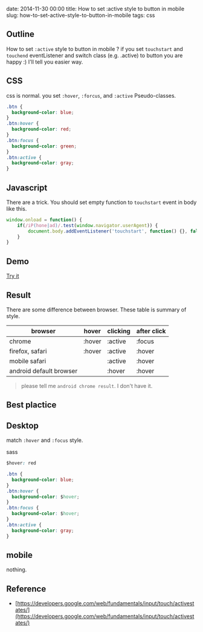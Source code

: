 date: 2014-11-30 00:00
title: How to set :active style to button in mobile
slug: how-to-set-active-style-to-button-in-mobile
tags: css

## Outline

How to set `:active` style to button in mobile ?
if you set `touchstart` and `touchend` eventListener and switch class (e.g. .active) to button you are happy :)
I'll tell you easier way.

## CSS

css is normal. you set `:hover`, `:forcus`, and `:active` Pseudo-classes.

```css
.btn {
  background-color: blue;
}
.btn:hover {
  background-color: red;
}
.btn:focus {
  background-color: green;
}
.btn:active {
  background-color: gray;
}
```

## Javascript

There are a trick. You should set empty function to `touchstart` event in body like this.

```js
window.onload = function() {
    if(/iP(hone|ad)/.test(window.navigator.userAgent)) {
        document.body.addEventListener('touchstart', function() {}, false);
    }
}
```
## Demo

[Try it](http://codepen.io/Tkashiro/full/EaVVxr)

## Result

There are some difference between browser. These table is summary of style.

|browser|hover|clicking|after click|
|-------|-----|--------|-----------|
|chrome |:hover|:active|:focus|
|firefox, safari|:hover|:active|:hover|
|mobile safari ||:active|:hover|
|android default browser ||:hover|:hover|

> please tell me `android chrome result`. I don't have it.

## Best plactice

## Desktop

match `:hover` and `:focus` style.

sass

```css
$hover: red

.btn {
  background-color: blue;
}
.btn:hover {
  background-color: $hover;
}
.btn:focus {
  background-color: $hover;
}
.btn:active {
  background-color: gray;
}
```
## mobile

nothing.


## Reference

* [https://developers.google.com/web/fundamentals/input/touch/activestates/](https://developers.google.com/web/fundamentals/input/touch/activestates/)
